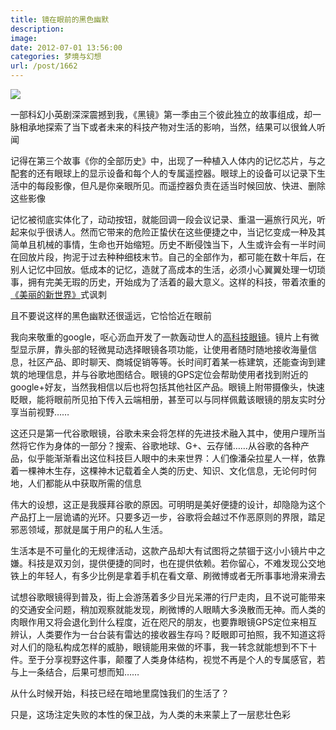 ```yaml
---
title: 镜在眼前的黑色幽默
description: 
image: 
date: 2012-07-01 13:56:00
categories: 梦境与幻想
url: /post/1662
---
```


[![](https://storageapi.fleek.co/0a3a8890-e65e-47ce-93d7-0442b9209d38-bucket/blog/posts/2012-07/07-01/1.jpg)](http://movie.douban.com/subject/7054120/)

一部科幻小英剧深深震撼到我，《黑镜》第一季由三个彼此独立的故事组成，却一脉相承地探索了当下或者未来的科技产物对生活的影响，当然，结果可以很耸人听闻

记得在第三个故事《你的全部历史》中，出现了一种植入人体内的记忆芯片，与之配套的还有眼球上的显示设备和每个人的专属遥控器。眼球上的设备可以记录下生活中的每段影像，但凡是你亲眼所见。而遥控器负责在适当时候回放、快进、删除这些影像

记忆被彻底实体化了，动动按钮，就能回调一段会议记录、重温一遍旅行风光，听起来似乎很诱人。然而它带来的危险正蛰伏在这些便捷之中，当记忆变成一种及其简单且机械的事情，生命也开始缩短。历史不断侵蚀当下，人生或许会有一半时间在回放片段，拘泥于过去种种细枝末节。自己的全部作为，都可能在数十年后，在别人记忆中回放。低成本的记忆，造就了高成本的生活，必须小心翼翼处理一切琐事，拥有完美无瑕的历史，开始成为了活着的最大意义。这样的科技，带着浓重的[《美丽的新世界》](http://book.douban.com/subject/4872919/)式讽刺

且不要说这样的黑色幽默还很遥远，它恰恰近在眼前

我向来敬重的google，呕心沥血开发了一款轰动世人的[高科技眼镜](http://www.hudong.com/wiki/%E8%B0%B7%E6%AD%8C%E7%9C%BC%E9%95%9C)。镜片上有微型显示屏，靠头部的轻微晃动选择眼镜各项功能，让使用者随时随地接收海量信息，社区产品、即时聊天、商城促销等等。长时间盯着某一栋建筑，还能查询到建筑的地理信息，并与谷歌地图结合。眼镜的GPS定位会帮助使用者找到附近的google+好友，当然我相信以后也将包括其他社区产品。眼镜上附带摄像头，快速眨眼，能将眼前所见拍下传入云端相册，甚至可以与同样佩戴该眼镜的朋友实时分享当前视野……

这还只是第一代谷歌眼镜，谷歌未来会将怎样的先进技术融入其中，使用户理所当然将它作为身体的一部分？搜索、谷歌地球、G+、云存储……从谷歌的各种产品，似乎能渐渐看出这位科技巨人眼中的未来世界：人们像潘朵拉星人一样，依靠着一棵神木生存，这棵神木记载着全人类的历史、知识、文化信息，无论何时何地，人们都能从中获取所需的信息

伟大的设想，这正是我膜拜谷歌的原因。可明明是美好便捷的设计，却隐隐为这个产品打上一层诡谲的光环。只要多迈一步，谷歌将会越过不作恶原则的界限，踏足邪恶领域，那就是属于用户的私人生活。

生活本是不可量化的无规律活动，这款产品却大有试图将之禁锢于这小小镜片中之嫌。科技是双刃剑，提供便捷的同时，也在提供依赖。若你留心，不难发现公交地铁上的年轻人，有多少比例是拿着手机在看文章、刷微博或者无所事事地滑来滑去

试想谷歌眼镜得到普及，街上会游荡着多少目光呆滞的行尸走肉，且不说可能带来的交通安全问题，稍加观察就能发现，刷微博的人眼睛大多涣散而无神。而人类的肉眼作用又将会退化到什么程度，近在咫尺的朋友，也要靠眼镜GPS定位来相互辨认，人类要作为一台台装有雷达的接收器生存吗？眨眼即可拍照，我不知道这将对人们的隐私构成怎样的威胁，眼镜能用来做的坏事，我一转念就能想到不下十件。至于分享视野这件事，颠覆了人类身体结构，视觉不再是个人的专属感官，若与上一条结合，后果可想而知……

从什么时候开始，科技已经在暗地里腐蚀我们的生活了？

只是，这场注定失败的本性的保卫战，为人类的未来蒙上了一层悲壮色彩